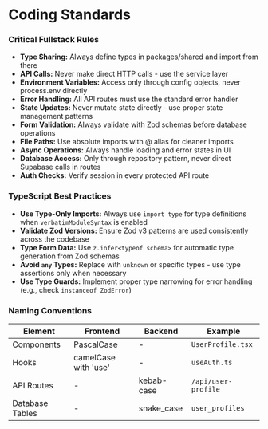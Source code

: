 # Coding Standards

### Critical Fullstack Rules
- **Type Sharing:** Always define types in packages/shared and import from there
- **API Calls:** Never make direct HTTP calls - use the service layer
- **Environment Variables:** Access only through config objects, never process.env directly
- **Error Handling:** All API routes must use the standard error handler
- **State Updates:** Never mutate state directly - use proper state management patterns
- **Form Validation:** Always validate with Zod schemas before database operations
- **File Paths:** Use absolute imports with @ alias for cleaner imports
- **Async Operations:** Always handle loading and error states in UI
- **Database Access:** Only through repository pattern, never direct Supabase calls in routes
- **Auth Checks:** Verify session in every protected API route

### TypeScript Best Practices
- **Use Type-Only Imports:** Always use `import type` for type definitions when `verbatimModuleSyntax` is enabled
- **Validate Zod Versions:** Ensure Zod v3 patterns are used consistently across the codebase
- **Type Form Data:** Use `z.infer<typeof schema>` for automatic type generation from Zod schemas
- **Avoid `any` Types:** Replace with `unknown` or specific types - use type assertions only when necessary
- **Use Type Guards:** Implement proper type narrowing for error handling (e.g., check `instanceof ZodError`)

### Naming Conventions

| Element | Frontend | Backend | Example |
|---------|----------|---------|---------|
| Components | PascalCase | - | `UserProfile.tsx` |
| Hooks | camelCase with 'use' | - | `useAuth.ts` |
| API Routes | - | kebab-case | `/api/user-profile` |
| Database Tables | - | snake_case | `user_profiles` |
